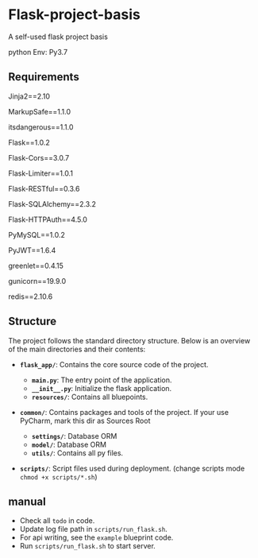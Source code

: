 # Flask-project-basis
A self-used flask project basis

python Env: Py3.7

## Requirements

Jinja2==2.10

MarkupSafe==1.1.0

itsdangerous==1.1.0

Flask==1.0.2

Flask-Cors==3.0.7

Flask-Limiter==1.0.1

Flask-RESTful==0.3.6

Flask-SQLAlchemy==2.3.2

Flask-HTTPAuth==4.5.0

PyMySQL==1.0.2

PyJWT==1.6.4

greenlet==0.4.15

gunicorn==19.9.0

redis==2.10.6


## Structure
The project follows the standard directory structure. Below is an overview of the main directories and their contents:

- **`flask_app/`**: Contains the core source code of the project.
    - **`main.py`**: The entry point of the application.
    - **`__init__.py`**: Initialize the flask application.
    - **`resources/`**: Contains all bluepoints.

- **`common/`**: Contains packages and tools of the project. If your use PyCharm, mark this dir as Sources Root
    - **`settings/`**: Database ORM
    - **`model/`**: Database ORM 
    - **`utils/`**: Contains all py files.

- **`scripts/`**: Script files used during deployment. (change scripts mode `chmod +x scripts/*.sh`)


## manual
- Check all `todo` in code.
- Update log file path in `scripts/run_flask.sh`.
- For api writing, see the `example` blueprint code.
- Run `scripts/run_flask.sh` to start server.
